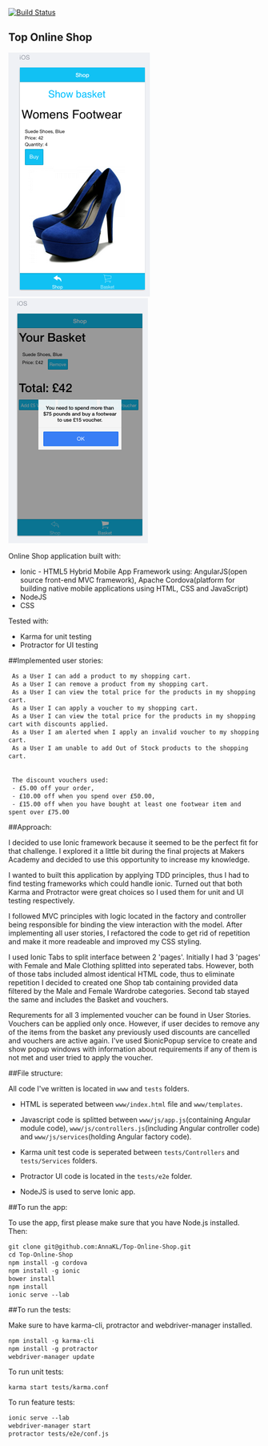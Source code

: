 [![Build Status](https://travis-ci.org/AnnaKL/Top-Online-Shop.svg?branch=master)](https://travis-ci.org/AnnaKL/Top-Online-Shop)

## Top Online Shop

![Picture 1](www/img/screenshot1.png)  ![Picture 2](www/img/screenshot2.png)

Online Shop application built with:
* Ionic - HTML5 Hybrid Mobile App Framework using:
 AngularJS(open source front-end MVC framework),
 Apache Cordova(platform for building native mobile applications using HTML, CSS
  and JavaScript)
* NodeJS
* CSS

Tested with:
* Karma for unit testing
* Protractor for UI testing

##Implemented user stories:

```
 As a User I can add a product to my shopping cart.
 As a User I can remove a product from my shopping cart.
 As a User I can view the total price for the products in my shopping cart.
 As a User I can apply a voucher to my shopping cart.
 As a User I can view the total price for the products in my shopping cart with discounts applied.
 As a User I am alerted when I apply an invalid voucher to my shopping cart.
 As a User I am unable to add Out of Stock products to the shopping cart.


 The discount vouchers used:
 - £5.00 off your order,
 - £10.00 off when you spend over £50.00,
 - £15.00 off when you have bought at least one footwear item and spent over £75.00
```

##Approach:

I decided to use Ionic framework because it seemed to be the perfect fit for that challenge. I explored it a little bit during the final projects at Makers Academy and decided to use this opportunity to increase my knowledge.

I wanted to built this application by applying TDD principles, thus I had to find testing frameworks which could handle ionic. Turned out that both Karma and Protractor were great choices so I used them for unit and UI testing respectively.

I followed MVC principles with logic located in the factory and controller being responsible for binding the view interaction with the model. After implementing all user stories, I refactored the code to get rid of repetition and make it more readeable and improved my CSS styling.

I used Ionic Tabs to split interface between 2 'pages'. Initially I had 3 'pages' with Female and Male Clothing splitted into seperated tabs. However, both of those tabs included almost identical HTML code, thus to eliminate repetition I decided to created one Shop tab containing provided data filtered by the Male and Female Wardrobe categories. Second tab stayed the same and includes the Basket and vouchers.

Requrements for all 3 implemented voucher can be found in User Stories. Vouchers can be applied only once. However, if user decides to remove any of the items from the basket any previously used discounts are cancelled and vouchers are active again.
I've used $ionicPopup service to create and show popup windows with information about requirements if any of them is not met and user tried to apply the voucher.

##File structure:

All code I've written is located in ```www``` and ```tests``` folders.

* HTML is seperated between ```www/index.html``` file and ```www/templates```.
* Javascript code is splitted between ```www/js/app.js```(containing Angular module code), ```www/js/controllers.js```(including Angular controller code) and ```www/js/services```(holding Angular factory code).

* Karma unit test code is seperated between ```tests/Controllers``` and ```tests/Services``` folders.
* Protractor UI code is located in the ```tests/e2e``` folder.
* NodeJS is used to serve Ionic app.

##To run the app:

To use the app, first please make sure that you have Node.js installed. Then:
```
git clone git@github.com:AnnaKL/Top-Online-Shop.git
cd Top-Online-Shop
npm install -g cordova
npm install -g ionic
bower install
npm install
ionic serve --lab
```

##To run the tests:

Make sure to have karma-cli, protractor and webdriver-manager installed.
```
npm install -g karma-cli
npm install -g protractor
webdriver-manager update
```

To run unit tests:
```
karma start tests/karma.conf
```

To run feature tests:
```
ionic serve --lab
webdriver-manager start
protractor tests/e2e/conf.js
```

